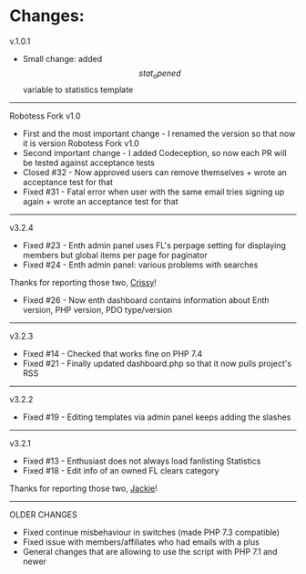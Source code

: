 # Changes:

v.1.0.1

* Small change: added $$stat_opened$$ variable to statistics template

---

Robotess Fork v1.0

* First and the most important change - I renamed the version so that now it is version Robotess Fork v1.0
* Second important change - I added Codeception, so now each PR will be tested against acceptance tests
* Closed #32 - Now approved users can remove themselves + wrote an acceptance test for that
* Fixed #31 - Fatal error when user with the same email tries signing up again + wrote an acceptance test for that

---

v3.2.4

* Fixed #23 - Enth admin panel uses FL's perpage setting for displaying members but global items per page for paginator
* Fixed #24 - Enth admin panel: various problems with searches

Thanks for reporting those two, [Crissy](http://allneonlike.org)!
* Fixed #26 - Now enth dashboard contains information about Enth version, PHP version, PDO type/version

---

v3.2.3

* Fixed #14 - Checked that works fine on PHP 7.4
* Fixed #21 - Finally updated dashboard.php so that it now pulls project's RSS

---

v3.2.2

* Fixed #19 - Editing templates via admin panel keeps adding the slashes

---

v3.2.1

* Fixed #13 - Enthusiast does not always load fanlisting Statistics
* Fixed #18 - Edit info of an owned FL clears category

Thanks for reporting those two, [Jackie](https://www.celes.net)!

---

OLDER CHANGES
* Fixed continue misbehaviour in switches (made PHP 7.3 compatible)
* Fixed issue with members/affiliates who had emails with a plus
* General changes that are allowing to use the script with PHP 7.1 and newer

